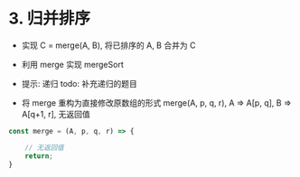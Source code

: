 
# 3. 归并排序

* 实现 C = merge(A, B), 将已排序的 A, B 合并为 C
  
* 利用 merge 实现 mergeSort

* 提示: 递归
todo: 补充递归的题目

* 将 merge 重构为直接修改原数组的形式 merge(A, p, q, r),  A => A[p, q], B => A[q+1, r], 无返回值

```javascript
const merge = (A, p, q, r) => {

    // 无返回值
    return;
}
```
